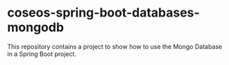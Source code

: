 # coseos-spring-boot-databases-mongodb
This repository contains a project to show how to use the Mongo Database in a Spring Boot project.
